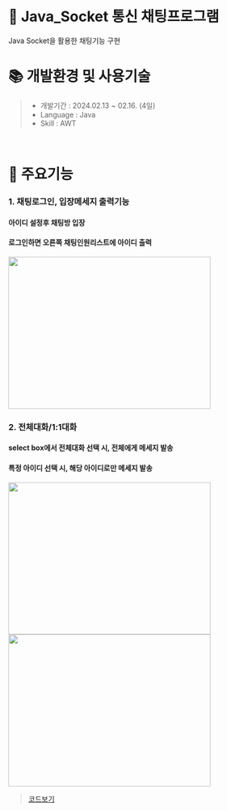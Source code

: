 # 🔗 Java_Socket 통신 채팅프로그램
Java Socket을 활용한 채팅기능 구현
</br>


# 📚 개발환경 및 사용기술
>  * 개발기간 : 2024.02.13 ~ 02.16. (4일)
>  * Language : Java
>  * Skill : AWT

</br>

# 🔑 주요기능

### 1. 채팅로그인, 입장메세지 출력기능
#### 아이디 설정후 채팅방 입장
#### 로그인하면 오른쪽 채팅인원리스트에 아이디 출력
<img src="https://github.com/beetnalhee/Java_Socket/assets/151362604/d94ea5e4-845b-484a-9996-6808997ab5a6" width="400" height="300"/></br>


### 2. 전체대화/1:1대화 
#### select box에서 전체대화 선택 시, 전체에게 메세지 발송
#### 특정 아이디 선택 시, 해당 아이디로만 메세지 발송
<img src="https://github.com/beetnalhee/Java_Socket/assets/151362604/e53c99f7-439b-40ce-8d57-98cfacc9098f" width="400" height="300"/></br>
<img src="https://github.com/beetnalhee/Java_Socket/assets/151362604/d4d9ad88-0fb6-4446-992e-93e98eb2483a" width="400" height="300"/></br>

> [코드보기](https://github.com/beetnalhee/board/blob/main/java/com/ezen/board/dao/JdbcArticleDao.java)
</br>

</br>



